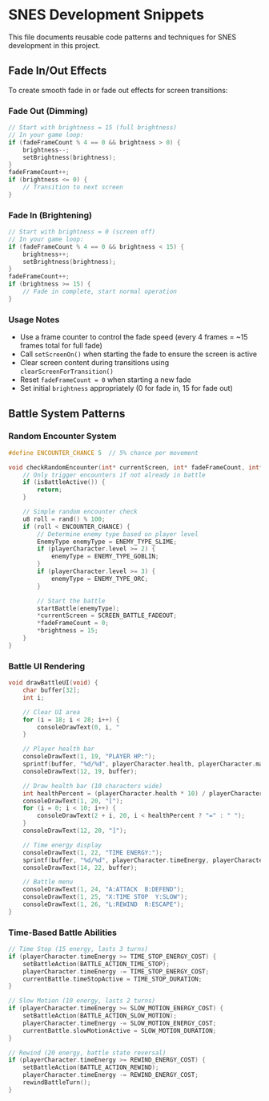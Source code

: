 # SNES Development Snippets

This file documents reusable code patterns and techniques for SNES development in this project.

## Fade In/Out Effects

To create smooth fade in or fade out effects for screen transitions:

### Fade Out (Dimming)
```c
// Start with brightness = 15 (full brightness)
// In your game loop:
if (fadeFrameCount % 4 == 0 && brightness > 0) {
    brightness--;
    setBrightness(brightness);
}
fadeFrameCount++;
if (brightness <= 0) {
    // Transition to next screen
}
```

### Fade In (Brightening)
```c
// Start with brightness = 0 (screen off)
// In your game loop:
if (fadeFrameCount % 4 == 0 && brightness < 15) {
    brightness++;
    setBrightness(brightness);
}
fadeFrameCount++;
if (brightness >= 15) {
    // Fade in complete, start normal operation
}
```

### Usage Notes
- Use a frame counter to control the fade speed (every 4 frames = ~15 frames total for full fade)
- Call `setScreenOn()` when starting the fade to ensure the screen is active
- Clear screen content during transitions using `clearScreenForTransition()`
- Reset `fadeFrameCount = 0` when starting a new fade
- Set initial `brightness` appropriately (0 for fade in, 15 for fade out)

## Battle System Patterns

### Random Encounter System

```c
#define ENCOUNTER_CHANCE 5  // 5% chance per movement

void checkRandomEncounter(int* currentScreen, int* fadeFrameCount, int* brightness) {
    // Only trigger encounters if not already in battle
    if (isBattleActive()) {
        return;
    }

    // Simple random encounter check
    u8 roll = rand() % 100;
    if (roll < ENCOUNTER_CHANCE) {
        // Determine enemy type based on player level
        EnemyType enemyType = ENEMY_TYPE_SLIME;
        if (playerCharacter.level >= 2) {
            enemyType = ENEMY_TYPE_GOBLIN;
        }
        if (playerCharacter.level >= 3) {
            enemyType = ENEMY_TYPE_ORC;
        }

        // Start the battle
        startBattle(enemyType);
        *currentScreen = SCREEN_BATTLE_FADEOUT;
        *fadeFrameCount = 0;
        *brightness = 15;
    }
}
```

### Battle UI Rendering

```c
void drawBattleUI(void) {
    char buffer[32];
    int i;

    // Clear UI area
    for (i = 18; i < 28; i++) {
        consoleDrawText(0, i, "                                        ");
    }

    // Player health bar
    consoleDrawText(1, 19, "PLAYER HP:");
    sprintf(buffer, "%d/%d", playerCharacter.health, playerCharacter.maxHealth);
    consoleDrawText(12, 19, buffer);

    // Draw health bar (10 characters wide)
    int healthPercent = (playerCharacter.health * 10) / playerCharacter.maxHealth;
    consoleDrawText(1, 20, "[");
    for (i = 0; i < 10; i++) {
        consoleDrawText(2 + i, 20, i < healthPercent ? "=" : " ");
    }
    consoleDrawText(12, 20, "]");

    // Time energy display
    consoleDrawText(1, 22, "TIME ENERGY:");
    sprintf(buffer, "%d/%d", playerCharacter.timeEnergy, playerCharacter.maxTimeEnergy);
    consoleDrawText(14, 22, buffer);

    // Battle menu
    consoleDrawText(1, 24, "A:ATTACK  B:DEFEND");
    consoleDrawText(1, 25, "X:TIME STOP  Y:SLOW");
    consoleDrawText(1, 26, "L:REWIND  R:ESCAPE");
}
```

### Time-Based Battle Abilities

```c
// Time Stop (15 energy, lasts 3 turns)
if (playerCharacter.timeEnergy >= TIME_STOP_ENERGY_COST) {
    setBattleAction(BATTLE_ACTION_TIME_STOP);
    playerCharacter.timeEnergy -= TIME_STOP_ENERGY_COST;
    currentBattle.timeStopActive = TIME_STOP_DURATION;
}

// Slow Motion (10 energy, lasts 2 turns)
if (playerCharacter.timeEnergy >= SLOW_MOTION_ENERGY_COST) {
    setBattleAction(BATTLE_ACTION_SLOW_MOTION);
    playerCharacter.timeEnergy -= SLOW_MOTION_ENERGY_COST;
    currentBattle.slowMotionActive = SLOW_MOTION_DURATION;
}

// Rewind (20 energy, battle state reversal)
if (playerCharacter.timeEnergy >= REWIND_ENERGY_COST) {
    setBattleAction(BATTLE_ACTION_REWIND);
    playerCharacter.timeEnergy -= REWIND_ENERGY_COST;
    rewindBattleTurn();
}
```
